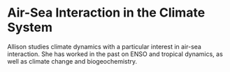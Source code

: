 # Air-Sea Interaction in the Climate System

Allison studies climate dynamics with a particular interest in air-sea interaction. She has worked in the past on ENSO and tropical dynamics, as well as climate change and biogeochemistry.
